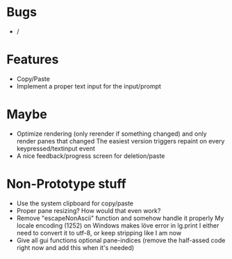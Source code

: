 # Bugs
* /

# Features
* Copy/Paste
* Implement a proper text input for the input/prompt

# Maybe
* Optimize rendering (only rerender if something changed) and only render panes that changed
    The easiest version triggers repaint on every keypressed/textinput event
* A nice feedback/progress screen for deletion/paste

# Non-Prototype stuff
* Use the system clipboard for copy/paste
* Proper pane resizing? How would that even work?
* Remove "escapeNonAscii" function and somehow handle it properly
    My locale encoding (1252) on Windows makes löve error in lg.print
    I either need to convert it to utf-8, or keep stripping like I am now
* Give all gui functions optional pane-indices (remove the half-assed code right now and add this when it's needed)
